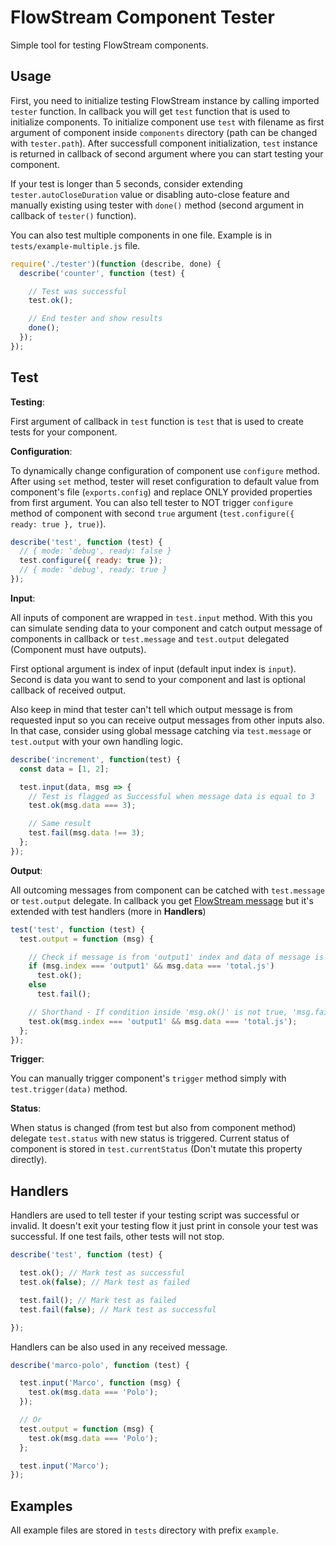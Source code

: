 # FlowStream Component Tester

Simple tool for testing FlowStream components.

## Usage

First, you need to initialize testing FlowStream instance by calling imported `tester` function. In callback you will get `test` function that is used to initialize components. To initialize component use `test` with filename as first argument of component inside `components` directory (path can be changed with `tester.path`). After successfull component initialization, `test` instance is returned in callback of second argument where you can start testing your component.

If your test is longer than 5 seconds, consider extending `tester.autoCloseDuration` value or disabling auto-close feature and manually existing using tester with `done()` method (second argument in callback of `tester()` function).

You can also test multiple components in one file. Example is in `tests/example-multiple.js` file.

```js
require('./tester')(function (describe, done) {
  describe('counter', function (test) {

    // Test was successful
    test.ok();

    // End tester and show results
    done();
  });
});
```

## Test

**Testing**:

First argument of callback in `test` function is `test` that is used to create tests for your component.

**Configuration**:

To dynamically change configuration of component use `configure` method. After using `set` method, tester will reset configuration to default value from component's file (`exports.config`) and replace ONLY provided properties from first argument. You can also tell tester to NOT trigger `configure` method of component with second `true` argument (`test.configure({ ready: true }, true)`).

```js
describe('test', function (test) {
  // { mode: 'debug', ready: false }
  test.configure({ ready: true });
  // { mode: 'debug', ready: true }
});
```

**Input**:

All inputs of component are wrapped in `test.input` method. With this you can simulate sending data to your component and catch output message of components in callback or `test.message` and `test.output` delegated (Component must have outputs).

First optional argument is index of input (default input index is `input`). Second is data you want to send to your component and last is optional callback of received output.

Also keep in mind that tester can't tell which output message is from requested input so you can receive output messages from other inputs also. In that case, consider using global message catching via `test.message` or `test.output` with your own handling logic.

```js
describe('increment', function(test) {
  const data = [1, 2];

  test.input(data, msg => {
    // Test is flagged as Successful when message data is equal to 3
    test.ok(msg.data === 3);

    // Same result
    test.fail(msg.data !== 3);
  };
});
```

**Output**:

All outcoming messages from component can be catched with `test.message` or `test.output` delegate. In callback you get [FlowStream message](https://docs.totaljs.com/total4/40844001ni51c/) but it's extended with test handlers (more in **Handlers**)

```js
test('test', function (test) {
  test.output = function (msg) {

    // Check if message is from 'output1' index and data of message is 'total.js'
    if (msg.index === 'output1' && msg.data === 'total.js')
      test.ok();
    else
      test.fail();

    // Shorthand - If condition inside 'msg.ok()' is not true, 'msg.fail' is called automatically
    test.ok(msg.index === 'output1' && msg.data === 'total.js');
  };
});
```

**Trigger**:

You can manually trigger component's `trigger` method simply with `test.trigger(data)` method.

**Status**:

When status is changed (from test but also from component method) delegate `test.status` with new status is triggered. Current status of component is stored in `test.currentStatus` (Don't mutate this property directly).

## Handlers

Handlers are used to tell tester if your testing script was successful or invalid. It doesn't exit your testing flow it just print in console your test was successful. If one test fails, other tests will not stop.

```js
describe('test', function (test) {

  test.ok(); // Mark test as successful
  test.ok(false); // Mark test as failed

  test.fail(); // Mark test as failed
  test.fail(false); // Mark test as successful

});
```

Handlers can be also used in any received message.

```js
describe('marco-polo', function (test) {

  test.input('Marco', function (msg) {
    test.ok(msg.data === 'Polo');
  });

  // Or
  test.output = function (msg) {
    test.ok(msg.data === 'Polo');
  };

  test.input('Marco');
});
```

## Examples

All example files are stored in `tests` directory with prefix `example`.
